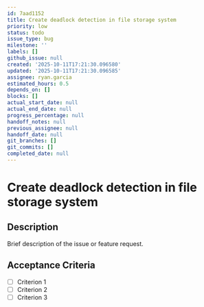 ```yaml
---
id: 7aad1152
title: Create deadlock detection in file storage system
priority: low
status: todo
issue_type: bug
milestone: ''
labels: []
github_issue: null
created: '2025-10-11T17:21:30.096580'
updated: '2025-10-11T17:21:30.096585'
assignee: ryan.garcia
estimated_hours: 0.5
depends_on: []
blocks: []
actual_start_date: null
actual_end_date: null
progress_percentage: null
handoff_notes: null
previous_assignee: null
handoff_date: null
git_branches: []
git_commits: []
completed_date: null
---
```


# Create deadlock detection in file storage system

## Description

Brief description of the issue or feature request.

## Acceptance Criteria

- [ ] Criterion 1
- [ ] Criterion 2
- [ ] Criterion 3